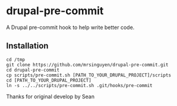 drupal-pre-commit
=================

A Drupal pre-commit hook to help write better code.

## Installation

```
cd /tmp
git clone https://github.com/mrsinguyen/drupal-pre-commit.git
cd drupal-pre-commit
cp scripts/pre-commit.sh [PATH_TO_YOUR_DRUPAL_PROJECT]/scripts
cd [PATH_TO_YOUR_DRUPAL_PROJECT]
ln -s ../../scripts/pre-commit.sh .git/hooks/pre-commit
```

Thanks for original develop by Sean
